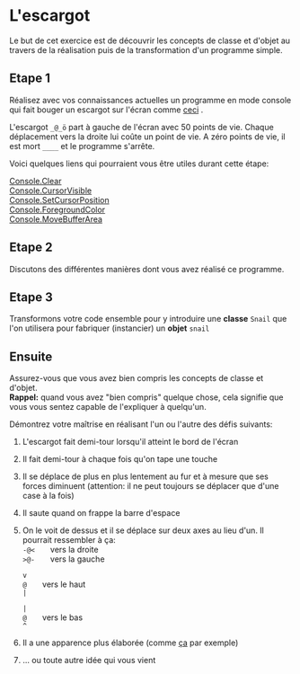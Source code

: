 # L'escargot

Le but de cet exercice est de découvrir les concepts de classe et d'objet au travers de la réalisation puis de la transformation d'un programme simple.

## Etape 1

Réalisez avec vos connaissances actuelles un programme en mode console qui fait bouger un escargot sur l'écran comme [ceci](corrigé/snail/bin/Debug/net6.0/snail.exe) .

L'escargot `_@_ö` part à gauche de l'écran avec 50 points de vie. Chaque déplacement vers la droite lui coûte un point de vie. A zéro points de vie, il est mort `____` et le programme s'arrête.

Voici quelques liens qui pourraient vous être utiles durant cette étape:

[Console.Clear](https://learn.microsoft.com/en-us/dotnet/api/system.console.clear?view=net-6.0)  
[Console.CursorVisible](https://learn.microsoft.com/en-us/dotnet/api/system.console.cursorvisible?view=net-6.0)  
[Console.SetCursorPosition](https://learn.microsoft.com/en-us/dotnet/api/system.console.setcursorposition?view=net-6.0)  
[Console.ForegroundColor](https://learn.microsoft.com/en-us/dotnet/api/system.console.foregroundcolor?view=net-6.0)  
[Console.MoveBufferArea](https://learn.microsoft.com/en-us/dotnet/api/system.console.movebufferarea?view=net-6.0)  

## Etape 2

Discutons des différentes manières dont vous avez réalisé ce programme.

## Etape 3

Transformons votre code ensemble pour y introduire une **classe** `Snail` que l'on utilisera pour fabriquer (instancier) un **objet** `snail`

## Ensuite

Assurez-vous que vous avez bien compris les concepts de classe et d'objet.  
**Rappel:** quand vous avez "bien compris" quelque chose, cela signifie que vous vous sentez capable de l'expliquer à quelqu'un.  

Démontrez votre maîtrise en réalisant l'un ou l'autre des défis suivants:

1. L'escargot fait demi-tour lorsqu'il atteint le bord de l'écran
1. Il fait demi-tour à chaque fois qu'on tape une touche
1. Il se déplace de plus en plus lentement au fur et à mesure que ses forces diminuent (attention: il ne peut toujours se déplacer que d'une case à la fois)
1. Il saute quand on frappe la barre d'espace
1. On le voit de dessus et il se déplace sur deux axes au lieu d'un. Il pourrait ressembler à ça:  
    `-@<` &nbsp; &nbsp; &nbsp; vers la droite  
    `>@-` &nbsp; &nbsp; &nbsp; vers la gauche   
      
    `v`    
    `@` &nbsp; &nbsp; &nbsp; vers le haut  
    `|`  
      
    `|`  
    `@` &nbsp; &nbsp; &nbsp; vers le bas  
    `^`    
1. Il a une apparence plus élaborée (comme [ça](https://art.ngfiles.com/thumbnails/923000/923088_full.png?f1560570321) par exemple)
1. ... ou toute autre idée qui vous vient